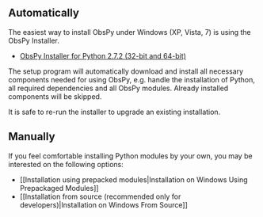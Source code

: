 ## Automatically

The easiest way to install ObsPy under Windows (XP, Vista, 7) is using the ObsPy Installer.

 * [ObsPy Installer for Python 2.7.2 (32-bit and 64-bit)](http://www.obspy.org/www/files/obspy-setup.exe)

The setup program will automatically download and install all necessary components needed for using ObsPy, e.g. handle the installation of Python, all required dependencies and all ObsPy modules. Already installed components will be skipped.

It is safe to re-run the installer to upgrade an existing installation.

## Manually

If you feel comfortable installing Python modules by your own, you may be interested on the following options:

 * [[Installation using prepacked modules|Installation on Windows Using Prepackaged Modules]]
 * [[Installation from source (recommended only for developers)|Installation on Windows From Source]]